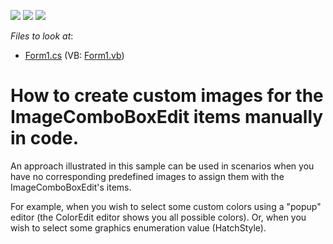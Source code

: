 <!-- default badges list -->
![](https://img.shields.io/endpoint?url=https://codecentral.devexpress.com/api/v1/VersionRange/128620155/12.1.8%2B)
[![](https://img.shields.io/badge/Open_in_DevExpress_Support_Center-FF7200?style=flat-square&logo=DevExpress&logoColor=white)](https://supportcenter.devexpress.com/ticket/details/E4414)
[![](https://img.shields.io/badge/📖_How_to_use_DevExpress_Examples-e9f6fc?style=flat-square)](https://docs.devexpress.com/GeneralInformation/403183)
<!-- default badges end -->
<!-- default file list -->
*Files to look at*:

* [Form1.cs](./CS/WindowsFormsApplication1/Form1.cs) (VB: [Form1.vb](./VB/WindowsFormsApplication1/Form1.vb))
<!-- default file list end -->
# How to create custom images for the ImageComboBoxEdit items manually in code.


<p>An approach illustrated in this sample can be used in scenarios when you have no corresponding predefined images to assign them with the ImageComboBoxEdit's items.</p><p>For example, when you wish to select some custom colors using a  "popup" editor (the ColorEdit editor shows you all possible colors). Or, when you wish to select some graphics enumeration value (HatchStyle).</p>

<br/>



